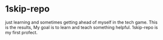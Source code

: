# 1skip-repo
just learning and sometimes getting ahead of myself in the tech game. This is the results, 
My goal is to learn and teach something helpful. 1skip-repo is my first profect. 
